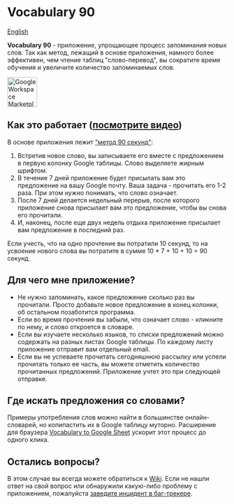 # Vocabulary 90
[English](README.md)

**Vocabulary 90** - приложение, упрощающее процесс запоминания новых слов. Так как метод, лежащий в основе приложения, намного более эффективен, чем чтение таблиц "слово-перевод", вы сократите время обучения и увеличите количество запоминаемых слов.

<a href="https://workspace.google.com/marketplace/app/vocabulary_90/637385062408?hl=ru" target="_blank" aria-label="Get it from the Google Workspace Marketplace">
  <img alt="Google Workspace Marketplace badge" alt-text="Get it from the Google Workspace Marketplace" src="https://workspace.google.com/static/img/marketplace/ru/gwmBadge.svg?" style="height: 68px">
</a>

## Как это работает ([посмотрите видео](https://www.youtube.com/watch?v=KGMwl8s3xDk))
В основе приложения лежит ["метод 90 секунд"](https://adme.media/svoboda-kultura/metod-90-sekund-kotoryj-pomozhet-zapomnit-inostrannye-slova-i-nikogda-uzhe-ih-ne-zabyt-1787815/):
1. Встретив новое слово, вы записываете его вместе с предложением в первую колонку Google таблицы. Слово выделяете жирным шрифтом.
2. В течение 7 дней приложение будет присылать вам это предложение на вашу Google почту. Ваша задача - прочитать его 1-2 раза. При этом нужно понимать, что слово означает.
3. После 7 дней делается недельный перерыв, после которого приложение снова присылает вам это предложение, чтобы вы снова его прочитали.
4. И, наконец, после еще двух недель отдыха приложение присылает вам предложение в последний раз.

Если учесть, что на одно прочтение вы потратили 10 секунд, то на усвоение нового слова вы потратите в сумме 10 * 7 + 10 + 10 = 90 секунд.

## Для чего мне приложение?
- Не нужно запоминать, какое предложение сколько раз вы прочитали. Просто добавьте новое предложение в конец колонки, об остальном позаботится программа.
- Если во время прочтения вы забыли, что означает слово - кликните по нему, и слово откроется в словаре.
- Если вы изучаете несколько языков, то списки предложений можно содержать на разных листах Google таблицы. По каждому листу приложение отправит вам отдельный email.
- Если вы не успеваете прочитать сегодняшнюю рассылку или успели прочитать только ее часть, вы можете отметить количество прочитанных предложений. Приложение учтет это при следующей отправке.

## Где искать предложения со словами?
Примеры употребления слов можно найти в большинстве онлайн-словарей, но копипастить их в Google таблицу муторно. Расширение для браузера [Vocabulary to Google Sheet](https://github.com/fertkir/vocabulary-to-google-sheet) ускорит этот процесс до одного клика.

## Остались вопросы?
В этом случае вы всегда можете обратиться к [Wiki](https://github.com/fertkir/vocabulary90/wiki). Если не нашли ответ на свой вопрос или обнаружили какую-либо проблему с приложением, пожалуйста [заведите инцидент в баг-трекере](https://github.com/fertkir/vocabulary90/issues).